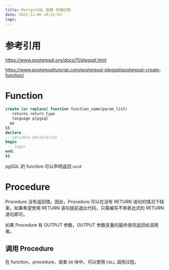 ```yaml
---
title: PostgreSQL 函数 存储过程
date: 2022-12-06 18:22:53
tags:
---
```


# 参考引用

https://www.postgresql.org/docs/11/plpgsql.html

https://www.postgresqltutorial.com/postgresql-plpgsql/postgresql-create-function/

# Function

```sql
create [or replace] function function_name(param_list)
   returns return_type 
   language plpgsql
  as
$$
declare 
-- variable declaration
begin
 -- logic
end;
$$
```

pgSQL 的 function 可以声明返回 `void`


# Procedure

Procedure 没有返回值。因此，Procedure 可以在没有 RETURN 语句的情况下结束。如果希望使用 RETURN 语句提前退出代码，只需编写不带表达式的 RETURN 语句即可。

如果 Procedure 有 OUTPUT 参数，OUTPUT 参数变量的最终值将返回给调用者。


## 调用 Procedure

在 function，procedure，或者 `DO` 块中，可以使用 `CALL` 调用过程。